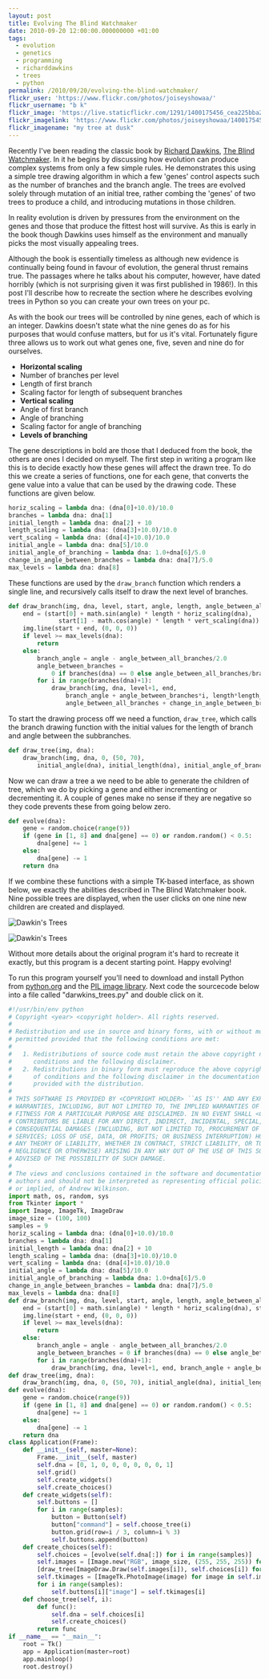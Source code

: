 ```yaml
---
layout: post
title: Evolving The Blind Watchmaker
date: 2010-09-20 12:00:00.000000000 +01:00
tags:
  - evolution
  - genetics
  - programming
  - richarddawkins
  - trees
  - python
permalink: /2010/09/20/evolving-the-blind-watchmaker/
flickr_user: 'https://www.flickr.com/photos/joiseyshowaa/'
flickr_username: "b k"
flickr_image: 'https://live.staticflickr.com/1291/1400175456_cea225bba2_w.jpg'
flickr_imagelink: 'https://www.flickr.com/photos/joiseyshowaa/1400175456/'
flickr_imagename: "my tree at dusk"
---
```

Recently I've been reading the classic book by [Richard Dawkins](http://www.richarddawkins.net/), [The Blind
Watchmaker](http://books.google.com/books?id=zHc9PgAACAAJ&dq=blind+watchmaker). In it he begins by discussing
how evolution can produce complex systems from only a few simple rules. He demonstrates this using a simple
tree drawing algorithm in which a few 'genes' control aspects such as the number of branches and the branch
angle. The trees are evolved solely through mutation of an initial tree, rather combing the 'genes' of two
trees to produce a child, and introducing mutations in those children.

In reality evolution is driven by pressures from the environment on the genes and those that produce the
fittest host will survive. As this is early in the book though Dawkins uses himself as the environment and
manually picks the most visually appealing trees.

Although the book is essentially timeless as although new evidence is continually being found in favour of
evolution, the general thrust remains true. The passages where he talks about his computer, however, have
dated horribly (which is not surprising given it was first published in 1986!). In this post I'll describe how
to recreate the section where he describes evolving trees in Python so you can create your own trees on your
pc.
<!--more-->

As with the book our trees will be controlled by nine genes, each of which is an integer. Dawkins doesn't
state what the nine genes do as for his purposes that would confuse matters, but for us it's vital.
Fortunately figure three allows us to work out what genes one, five, seven and nine do for ourselves.

* **Horizontal scaling**
* Number of branches per level
* Length of first branch
* Scaling factor for length of subsequent branches
* **Vertical scaling**
* Angle of first branch
* Angle of branching
* Scaling factor for angle of branching
* **Levels of branching**

The gene descriptions in bold are those that I deduced from the book, the others are ones I decided on myself.
The first step in writing a program like this is to decide exactly how these genes will affect the drawn tree.
To do this we create a series of functions, one for each gene, that converts the gene value into a value that
can be used by the drawing code. These functions are given below.

```python
horiz_scaling = lambda dna: (dna[0]+10.0)/10.0
branches = lambda dna: dna[1]
initial_length = lambda dna: dna[2] + 10
length_scaling = lambda dna: (dna[3]+10.0)/10.0
vert_scaling = lambda dna: (dna[4]+10.0)/10.0
initial_angle = lambda dna: dna[5]/10.0
initial_angle_of_branching = lambda dna: 1.0+dna[6]/5.0
change_in_angle_between_branches = lambda dna: dna[7]/5.0
max_levels = lambda dna: dna[8]
```

These functions are used by the `draw_branch` function which renders a single line, and recursively calls
itself to draw the next level of branches.

```python
def draw_branch(img, dna, level, start, angle, length, angle_between_all_branches):
    end = (start[0] + math.sin(angle) * length * horiz_scaling(dna),
              start[1] - math.cos(angle) * length * vert_scaling(dna))
    img.line(start + end, (0, 0, 0))
    if level >= max_levels(dna):
        return
    else:
        branch_angle = angle - angle_between_all_branches/2.0
        angle_between_branches =
            0 if branches(dna) == 0 else angle_between_all_branches/branches(dna)
        for i in range(branches(dna)+1):
            draw_branch(img, dna, level+1, end,
                branch_angle + angle_between_branches*i, length*length_scaling(dna),
                angle_between_all_branches + change_in_angle_between_branches(dna))
```

To start the drawing process off we need a function, `draw_tree`, which calls the branch drawing function
with the initial values for the length of branch and angle between the subbranches.

```python
def draw_tree(img, dna):
    draw_branch(img, dna, 0, (50, 70),
        initial_angle(dna), initial_length(dna), initial_angle_of_branching(dna))
```

Now we can draw a tree a we need to be able to generate the children of tree, which we do by picking a gene
and either incrementing or decrementing it. A couple of genes make no sense if they are negative so they code
prevents these from going below zero.

```python
def evolve(dna):
    gene = random.choice(range(9))
    if (gene in [1, 8] and dna[gene] == 0) or random.random() < 0.5:
        dna[gene] += 1
    else:
        dna[gene] -= 1
    return dna
```

If we combine these functions with a simple TK-based interface, as shown below, we exactly the abilities
described in The Blind Watchmaker book. Nine possible trees are displayed, when the user clicks on one nine
new children are created and displayed.

![Dawkin's Trees](/assets/trees1.png)

![Dawkin's Trees](/assets/trees2.png)

Without more details about the original program it's hard to recreate it exactly, but this program is a decent
starting point. Happy evolving!

To run this program yourself you'll need to download and install Python from
[python.org](http://www.python.org) and the [PIL image library](http://www.pythonware.com/products/pil/). Next
code the sourcecode below into a file called "darwkins_trees.py" and double click on it.

```python
#!/usr/bin/env python
# Copyright <year> <copyright holder>. All rights reserved.
#
# Redistribution and use in source and binary forms, with or without modification, are
# permitted provided that the following conditions are met:
#
#   1. Redistributions of source code must retain the above copyright notice, this list of
#      conditions and the following disclaimer.
#   2. Redistributions in binary form must reproduce the above copyright notice, this list
#      of conditions and the following disclaimer in the documentation and/or other materials
#      provided with the distribution.
#
# THIS SOFTWARE IS PROVIDED BY <COPYRIGHT HOLDER> ``AS IS'' AND ANY EXPRESS OR IMPLIED
# WARRANTIES, INCLUDING, BUT NOT LIMITED TO, THE IMPLIED WARRANTIES OF MERCHANTABILITY AND
# FITNESS FOR A PARTICULAR PURPOSE ARE DISCLAIMED. IN NO EVENT SHALL <COPYRIGHT HOLDER> OR
# CONTRIBUTORS BE LIABLE FOR ANY DIRECT, INDIRECT, INCIDENTAL, SPECIAL, EXEMPLARY, OR
# CONSEQUENTIAL DAMAGES (INCLUDING, BUT NOT LIMITED TO, PROCUREMENT OF SUBSTITUTE GOODS OR
# SERVICES; LOSS OF USE, DATA, OR PROFITS; OR BUSINESS INTERRUPTION) HOWEVER CAUSED AND ON
# ANY THEORY OF LIABILITY, WHETHER IN CONTRACT, STRICT LIABILITY, OR TORT (INCLUDING
# NEGLIGENCE OR OTHERWISE) ARISING IN ANY WAY OUT OF THE USE OF THIS SOFTWARE, EVEN IF
# ADVISED OF THE POSSIBILITY OF SUCH DAMAGE.
#
# The views and conclusions contained in the software and documentation are those of the
# authors and should not be interpreted as representing official policies, either expressed
# or implied, of Andrew Wilkinson.
import math, os, random, sys
from Tkinter import *
import Image, ImageTk, ImageDraw
image_size = (100, 100)
samples = 9
horiz_scaling = lambda dna: (dna[0]+10.0)/10.0
branches = lambda dna: dna[1]
initial_length = lambda dna: dna[2] + 10
length_scaling = lambda dna: (dna[3]+10.0)/10.0
vert_scaling = lambda dna: (dna[4]+10.0)/10.0
initial_angle = lambda dna: dna[5]/10.0
initial_angle_of_branching = lambda dna: 1.0+dna[6]/5.0
change_in_angle_between_branches = lambda dna: dna[7]/5.0
max_levels = lambda dna: dna[8]
def draw_branch(img, dna, level, start, angle, length, angle_between_all_branches):
    end = (start[0] + math.sin(angle) * length * horiz_scaling(dna), start[1] - math.cos(angle) * length * vert_scaling(dna))
    img.line(start + end, (0, 0, 0))
    if level >= max_levels(dna):
        return
    else:
        branch_angle = angle - angle_between_all_branches/2.0
        angle_between_branches = 0 if branches(dna) == 0 else angle_between_all_branches/branches(dna)
        for i in range(branches(dna)+1):
            draw_branch(img, dna, level+1, end, branch_angle + angle_between_branches*i, length*length_scaling(dna), angle_between_all_branches + change_in_angle_between_branches(dna))
def draw_tree(img, dna):
    draw_branch(img, dna, 0, (50, 70), initial_angle(dna), initial_length(dna), initial_angle_of_branching(dna))
def evolve(dna):
    gene = random.choice(range(9))
    if (gene in [1, 8] and dna[gene] == 0) or random.random() < 0.5:
        dna[gene] += 1
    else:
        dna[gene] -= 1
    return dna
class Application(Frame):
    def __init__(self, master=None):
        Frame.__init__(self, master)
        self.dna = [0, 1, 0, 0, 0, 0, 0, 0, 1]
        self.grid()
        self.create_widgets()
        self.create_choices()
    def create_widgets(self):
        self.buttons = []
        for i in range(samples):
            button = Button(self)
            button["command"] = self.choose_tree(i)
            button.grid(row=i / 3, column=i % 3)
            self.buttons.append(button)
    def create_choices(self):
        self.choices = [evolve(self.dna[:]) for i in range(samples)]
        self.images = [Image.new("RGB", image_size, (255, 255, 255)) for _ in range(samples)]
        [draw_tree(ImageDraw.Draw(self.images[i]), self.choices[i]) for i in range(samples)]
        self.tkimages = [ImageTk.PhotoImage(image) for image in self.images]
        for i in range(samples):
            self.buttons[i]["image"] = self.tkimages[i]
    def choose_tree(self, i):
        def func():
            self.dna = self.choices[i]
            self.create_choices()
        return func
if __name__ == "__main__":
    root = Tk()
    app = Application(master=root)
    app.mainloop()
    root.destroy()
```
